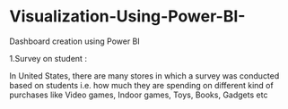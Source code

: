 # Visualization-Using-Power-BI-
Dashboard creation using Power BI

1.Survey on student :      

In United States, there are many stores in which a survey was conducted based on students i.e. how much they are spending on different kind of purchases like Video games, Indoor games, Toys, Books, Gadgets etc
